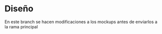 # Diseño

En este branch se hacen modificaciones a los mockups antes de enviarlos a la rama principal